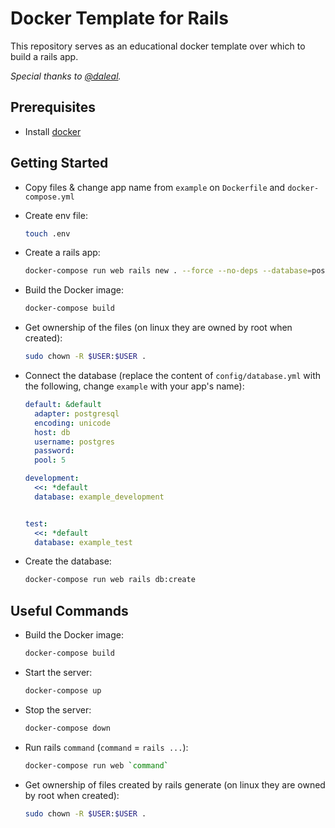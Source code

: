 # Docker Template for Rails

This repository serves as an educational docker template over which to build a rails app.

_Special thanks to [@daleal](https://github.com/daleal)._

## Prerequisites

- Install [docker](https://docs.docker.com/install/)

## Getting Started

- Copy files & change app name from `example` on `Dockerfile` and `docker-compose.yml`

- Create env file:

    ```bash
    touch .env
    ```

- Create a rails app:

    ```bash
    docker-compose run web rails new . --force --no-deps --database=postgresql
    ```

- Build the Docker image:

    ```bash
    docker-compose build
    ```

- Get ownership of the files (on linux they are owned by root when created):

    ```bash
    sudo chown -R $USER:$USER .
    ```

- Connect the database (replace the content of `config/database.yml` with the following, change `example` with your app's name):

    ```yaml
    default: &default
      adapter: postgresql
      encoding: unicode
      host: db
      username: postgres
      password:
      pool: 5

    development:
      <<: *default
      database: example_development


    test:
      <<: *default
      database: example_test
    ```

- Create the database:

    ```bash
    docker-compose run web rails db:create
    ```

## Useful Commands

- Build the Docker image:

    ```bash
    docker-compose build
    ```

- Start the server:

    ```bash
    docker-compose up
    ```

- Stop the server:

    ```bash
    docker-compose down
    ```

- Run rails `command` (`command` = `rails ...`):

    ```bash
    docker-compose run web `command`
    ```

- Get ownership of files created by rails generate (on linux they are owned by root when created):

    ```bash
    sudo chown -R $USER:$USER .
    ```

